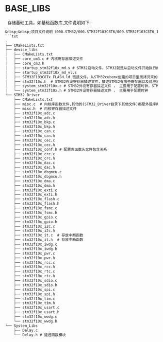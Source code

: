 # BASE_LIBS
&nbsp;&nbsp;存储基础工具，如基础函数库,文件说明如下:
```txt
&nbsp;&nbsp;项目文件说明（000.STM32/000.STM32F103C8T6/000.STM32F103C8T6_1/002.BASE_LIBS）
```txt
.
├── CMakeLists.txt
├── device_libs
│   ├── CMakeLists.txt
│   ├── core_cm3.c # 内核寄存器描述文件
│   ├── core_cm3.h
│   ├── startup_stm32f10x_md.s # STM32启动文件，STM32就是从启动文件开始执行的
│   ├── startup_stm32f10x_md_vl.s
│   ├── STM32F103C8Tx_FLASH.ld 链接文件，从STM32cubemx创建的项目里面拷贝来的
│   ├── stm32f10x.h  # STM32外设寄存器描述文件，描述STM32有哪些寄存器以及对应地址
│   ├── system_stm32f10x.c # STM32外设寄存器描述文件 ， 主要用于配置时钟，STM32主频72MHZ，就是system文件里的函数配置的
│   └── system_stm32f10x.h # STM32外设寄存器描述文件 ， 主要用于配置时钟
└── STM32_Driver
    ├── CMakeLists.txt
    ├── misc.c  # 内核库函数文件,其他的(STM32_Driver目录下其他文件)都是外设库库函数文件
    ├── misc.h  # 内核寄存器描述文件
    ├── stm32f10x_adc.c
    ├── stm32f10x_adc.h
    ├── stm32f10x_bkp.c
    ├── stm32f10x_bkp.h
    ├── stm32f10x_can.c
    ├── stm32f10x_can.h
    ├── stm32f10x_cec.c
    ├── stm32f10x_cec.h
    ├── stm32f10x_conf.h # 配置库函数头文件包含关系
    ├── stm32f10x_crc.c
    ├── stm32f10x_crc.h
    ├── stm32f10x_dac.c
    ├── stm32f10x_dac.h
    ├── stm32f10x_dbgmcu.c
    ├── stm32f10x_dbgmcu.h
    ├── stm32f10x_dma.c
    ├── stm32f10x_dma.h
    ├── stm32f10x_exti.c
    ├── stm32f10x_exti.h
    ├── stm32f10x_flash.c
    ├── stm32f10x_flash.h
    ├── stm32f10x_fsmc.c
    ├── stm32f10x_fsmc.h
    ├── stm32f10x_gpio.c
    ├── stm32f10x_gpio.h
    ├── stm32f10x_i2c.c
    ├── stm32f10x_i2c.h
    ├── stm32f10x_it.c  # 存放中断函数
    ├── stm32f10x_it.h  # 存放中断函数
    ├── stm32f10x_iwdg.c
    ├── stm32f10x_iwdg.h
    ├── stm32f10x_pwr.c
    ├── stm32f10x_pwr.h
    ├── stm32f10x_rcc.c
    ├── stm32f10x_rcc.h
    ├── stm32f10x_rtc.c
    ├── stm32f10x_rtc.h
    ├── stm32f10x_sdio.c
    ├── stm32f10x_sdio.h
    ├── stm32f10x_spi.c
    ├── stm32f10x_spi.h
    ├── stm32f10x_tim.c
    ├── stm32f10x_tim.h
    ├── stm32f10x_usart.c
    ├── stm32f10x_usart.h
    ├── stm32f10x_wwdg.c
    └── stm32f10x_wwdg.h
└── System_Libs
    ├── Delay.c
    └── Delay.h # 延迟函数模块
```